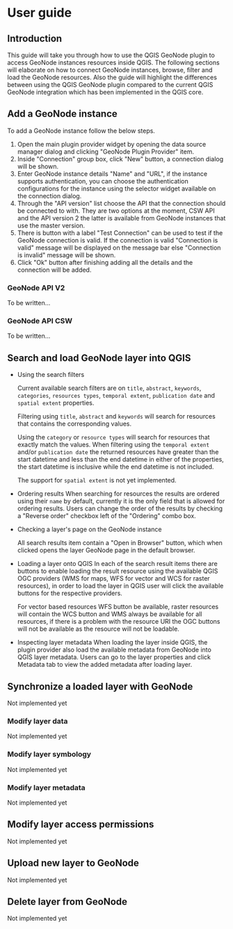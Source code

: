# User guide

## Introduction
This guide will take you through how to use the QGIS GeoNode plugin to access GeoNode instances resources inside QGIS.
The following sections will elaborate on how to connect GeoNode instances, browse, filter and load the GeoNode resources.
Also the guide will highlight the differences between using the QGIS GeoNode plugin compared to the current QGIS GeoNode
integration which has been implemented in the QGIS core.

## Add a GeoNode instance
To add a GeoNode instance follow the below steps.

1. Open the main plugin provider widget by opening the data source manager dialog and clicking 
   "GeoNode Plugin Provider" item.
2. Inside "Connection" group box, click "New" button, a connection dialog will be shown.
3. Enter GeoNode instance details "Name"  and "URL", if the instance supports authentication, you can
choose the authentication configurations for the instance using the selector widget available on the connection dialog.
4. Through the "API version" list choose the API that the connection should be connected to with. They
are two options at the moment, CSW API and the API version 2 the latter is available from GeoNode instances that use the
   master version. 
5. There is button with a label "Test Connection" can be used to test if the GeoNode connection is valid. If the
connection is valid "Connection is valid" message will be displayed on the message bar else "Connection is invalid" message will be shown.
6. Click "Ok" button after finishing adding all the details and the connection will be added.



### GeoNode API V2
To be written...


### GeoNode API CSW
To be written...


## Search and load GeoNode layer into QGIS

- Using the search filters
  
  Current available search filters are on `title`, `abstract`, `keywords`, `categories`, `resources types`, 
  `temporal extent`, `publication date` and `spatial extent` properties. 
  
  Filtering using `title`, `abstract` and `keywords` will search for resources that 
  contains the corresponding values. 
  
  Using the `category` or `resource types` will search for resources
  that exactly match the values.
  When filtering using the `temporal extent` and/or `publication date` the returned resources have greater 
  than the start datetime and less than the end datetime in either of the properties, the start datetime is inclusive
  while the end datetime is not included.
  
  The support for `spatial extent` is not yet implemented.

- Ordering results
  When searching for resources the results are ordered using their `name` by default, currently it is the only field
  that is allowed for ordering results. Users can change the order of the results by checking a "Reverse order" checkbox
  left of the "Ordering" combo box.
- Checking a layer's page on the GeoNode instance
  
  All search results item contain a "Open in Browser" button, which when clicked opens the layer GeoNode page
  in the default browser.
  
- Loading a layer onto QGIS
  In each of the search result items there are buttons to enable loading the result resource using the available 
  QGIS OGC providers (WMS for maps, WFS for vector and WCS for raster resources), in order to load the layer in QGIS
  user will click the available buttons for the respective providers.
  
  For vector based resources WFS button be available, raster resources will contain the WCS button and WMS always be
  available for all resources, if there is a problem with the resource URI the OGC buttons will not be available as the
  resource will not be loadable.

- Inspecting layer metadata
  When loading the layer inside QGIS, the plugin provider also load the available metadata from GeoNode into QGIS 
  layer metadata. Users can go to the layer properties and click Metadata tab to view the added metadata after loading
  layer.


## Synchronize a loaded layer with GeoNode
Not implemented yet


### Modify layer data
Not implemented yet


### Modify layer symbology
Not implemented yet


### Modify layer metadata
Not implemented yet


## Modify layer access permissions
Not implemented yet


## Upload new layer to GeoNode
Not implemented yet


## Delete layer from GeoNode
Not implemented yet